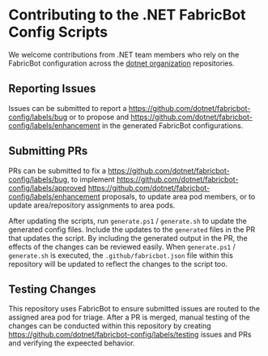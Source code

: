 # Contributing to the .NET FabricBot Config Scripts

We welcome contributions from .NET team members who rely on the FabricBot configuration across the [dotnet organization](https://github.com/dotnet) repositories.

## Reporting Issues

Issues can be submitted to report a https://github.com/dotnet/fabricbot-config/labels/bug or to propose and https://github.com/dotnet/fabricbot-config/labels/enhancement in the generated FabricBot configurations.

## Submitting PRs

PRs can be submitted to fix a https://github.com/dotnet/fabricbot-config/labels/bug, to implement https://github.com/dotnet/fabricbot-config/labels/approved https://github.com/dotnet/fabricbot-config/labels/enhancement proposals, to update area pod members, or to update area/repository assignments to area pods.

After updating the scripts, run `generate.ps1` / `generate.sh` to update the generated config files. Include the updates to the `generated` files in the PR that updates the script. By including the generated output in the PR, the effects of the changes can be reviewed easily. When `generate.ps1` / `generate.sh` is executed, the `.github/fabricbot.json` file within this repository will be updated to reflect the changes to the script too.

## Testing Changes

This repository uses FabricBot to ensure submitted issues are routed to the assigned area pod for triage. After a PR is merged, manual testing of the changes can be conducted within this repository by creating https://github.com/dotnet/fabricbot-config/labels/testing issues and PRs and verifying the expeected behavior.
